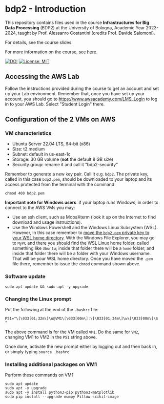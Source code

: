 # bdp2 - Introduction
This repository contains files used in the course <b>Infrastructures for Big Data Processing</b> (BDP2) at the University of Bologna, Academic Year 2023-2024, taught by Prof. Alessanro Costantini (credits Prof. Davide Salomoni).

For details, see the course slides.

For more information on the course, see <a href="https://www.unibo.it/it/studiare/dottorati-master-specializzazioni-e-altra-formazione/insegnamenti/insegnamento/2023/435337">here</a>.

[![DOI](https://zenodo.org/badge/646546452.svg)](https://zenodo.org/badge/latestdoi/646546452)
[![License: MIT](https://img.shields.io/badge/License-MIT-yellow.svg)](https://opensource.org/licenses/MIT)

## Accessing the AWS Lab

Follow the instructions provided during the course to get an account and set up your Lab environment. Remember that, once you have set up your account, you should go to <a href=https://www.awsacademy.com/LMS_Login>https://www.awsacademy.com/LMS_Login</a> to log in to your AWS Lab. Select "Student Login" there.

## Configuration of the 2 VMs on AWS

### VM characteristics

- Ubuntu Server 22.04 LTS, 64-bit (x86)
- Size: t2.medium
- Subnet: default in us-east-1c
- Storage: 30 GB volume (**not** the default 8 GB size)
- Security group: rename it and call it "bdp2-security"

Remember to generate a new key pair. Call it e.g. `bdp2`. The private key, called in this case `bdp2.pem`, should be downloaded to your laptop and its access protected from the terminal with the command 

```
chmod 400 bdp2.pem
```

**Important note for Windows users**: if your laptop runs Windows, in order to connect to the AWS VMs you may:
  - Use an ssh client, such as MobaXterm (look it up on the Internet to find download and usage instructions).
  - Use the Windows Powershell and the Windows Linux Subsystem (WSL). However, in this case remember to <u>move the `bdp2.pem` private key to your WSL home directory</u>. With the Windows File Explorer, you may go to `MyPC` and there you should find the WSL Linux home folder, called something like `Ubuntu`; inside that folder there will be a `home` folder, and inside that folder there will be a folder with your Windows username. That will be your WSL home directory. Once you have moved the `.pem` file there, remember to issue the `chmod` command shown above. 

### Software update
```
sudo apt update && sudo apt -y upgrade

```

### Changing the Linux prompt

Put the following at the end of the `.bashrc` file:

```
PS1="\[\033[01;32m\]\u@VM1\[\033[00m\]:\[\033[01;34m\]\w\[\033[00m\]\$ "
```

The above command is for the VM called `VM1`. Do the same for `VM2`, changing VM1 to VM2 in the `PS1` string above.

Once done, activate the new prompt either by logging out and then back in, or simply typing `source .bashrc`

### Installing additional packages on VM1

Perform these commands on VM1:

```
sudo apt update
sudo apt -y upgrade
sudo apt -y install python3-pip python3-matplotlib
sudo pip install --upgrade numpy Pillow scikit-image

```
